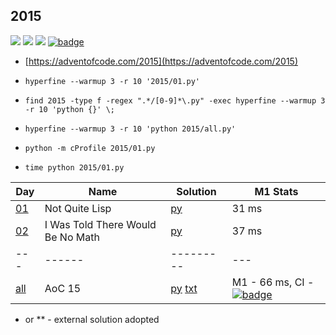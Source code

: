 ## 2015

![](https://img.shields.io/badge/stars%20⭐-4-yellow)
![](https://img.shields.io/badge/days%20completed-2-red)
![](https://img.shields.io/badge/day%20📅-25-blue)
[![badge](https://img.shields.io/endpoint?url=https://gist.githubusercontent.com/EvgeniGordeev/13c6cac3c39702cdcb9cc169b66c3210/raw/runtime-badge-2015.json)](https://github.com/EvgeniGordeev/adventofcode/actions)

* [https://adventofcode.com/2015](https://adventofcode.com/2015)

* ```hyperfine --warmup 3 -r 10 '2015/01.py'```
* ```find 2015 -type f -regex ".*/[0-9]*\.py" -exec hyperfine --warmup 3 -r 10 'python {}' \;```
* ```hyperfine --warmup 3 -r 10 'python 2015/all.py'```
* ```python -m cProfile 2015/01.py```
* ```time python 2015/01.py```

| Day                                       | Name                              | Solution                                  | M1 Stats                                                                                                                                                                                                                              |
|-------------------------------------------|-----------------------------------|-------------------------------------------|---------------------------------------------------------------------------------------------------------------------------------------------------------------------------------------------------------------------------------------|
| [01](https://adventofcode.com/2015/day/1) | Not Quite Lisp                    | [py](2015/01.py)                          | 31 ms                                                                                                                                                                                                                                 |
| [02](https://adventofcode.com/2015/day/2) | I Was Told There Would Be No Math | [py](2015/02.py)                          | 37 ms                                                                                                                                                                                                                                 |
| ---                                       | ------                            | ---------                                 | ---                                                                                                                                                                                                                                   |
| [all](https://adventofcode.com/2015)      | AoC 15                            | [py](2015/all.py) [txt](2015/answers.txt) | M1 - 66 ms, CI - [![badge](https://img.shields.io/endpoint?url=https://gist.githubusercontent.com/EvgeniGordeev/13c6cac3c39702cdcb9cc169b66c3210/raw/runtime-badge-2015.json)](https://github.com/EvgeniGordeev/adventofcode/actions) |

* or ** - external solution adopted
